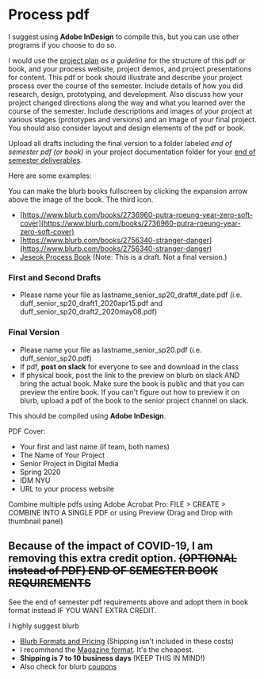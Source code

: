 # Process pdf

I suggest using **Adobe InDesign** to compile this, but you can use other programs if you choose to do so.

I would use the [project plan](../project_plan/) _as a guideline_ for the structure of this pdf or book, and your process website, project demos, and project presentations for content. This pdf or book should illustrate and describe your project process over the course of the semester. Include details of how you did research, design, prototyping, and development. Also discuss how your project changed directions along the way and what you learned over the course of the semester. Include descriptions and images of your project at various stages \(prototypes and versions\) and an image of your final project. You should also consider layout and design elements of the pdf or book.

Upload all drafts including the final version to a folder labeled _end of semester pdf \(or book\)_ in your project documentation folder for your [end of semester deliverables](./).

Here are some examples:

You can make the blurb books fullscreen by clicking the expansion arrow above the image of the book. The third icon.

* [https://www.blurb.com/books/2736960-putra-roeung-year-zero-soft-cover](https://www.blurb.com/books/2736960-putra-roeung-year-zero-soft-cover)
* [https://www.blurb.com/books/2756340-stranger-danger](https://www.blurb.com/books/2756340-stranger-danger)
* [Jeseok Process Book](https://drive.google.com/open?id=1AbIK24KMfOH3H6feaR1qQxpR1HUfqcra) \(Note: This is a draft. Not a final version.\)

### First and Second Drafts

* Please name your file as lastname\_senior\_sp20\_draft\#\_date.pdf \(i.e. duff\_senior\_sp20\_draft1\_2020apr15.pdf and duff\_senior\_sp20\_draft2\_2020may08.pdf\)

### Final Version

* Please name your file as lastname\_senior\_sp20.pdf \(i.e. duff\_senior\_sp20.pdf\) 
* If pdf, **post on slack** for everyone to see and download in the class
* If physical book, post the link to the preview on blurb on slack AND bring the actual book. Make sure the book is public and that you can preview the entire book. If you can't figure out how to preview it on blurb, upload a pdf of the book to the senior project channel on slack.

This should be compiled using **Adobe InDesign**.

PDF Cover:

* Your first and last name \(if team, both names\)
* The Name of Your Project
* Senior Project in Digital Media
* Spring 2020
* IDM NYU
* URL to your process website

Combine multiple pdfs using Adobe Acrobat Pro: FILE &gt; CREATE &gt; COMBINE INTO A SINGLE PDF or using Preview \(Drag and Drop with thumbnail panel\)

## Because of the impact of COVID-19, I am removing this extra credit option. ~~\(OPTIONAL instead of PDF\) END OF SEMESTER BOOK REQUIREMENTS~~

See the end of semester pdf requirements above and adopt them in book format instead IF YOU WANT EXTRA CREDIT.

I highly suggest blurb

* [Blurb Formats and Pricing](http://www.blurb.com/create/book/pricing#color-pocket) \(Shipping isn't included in these costs\)
* I recommend the [Magazine format](http://www.blurb.com/pricing#magazines). It's the cheapest.
* **Shipping is 7 to 10 business days** \(KEEP THIS IN MIND!\)
* Also check for blurb [coupons](https://www.blurb.com/coupon-codes)

